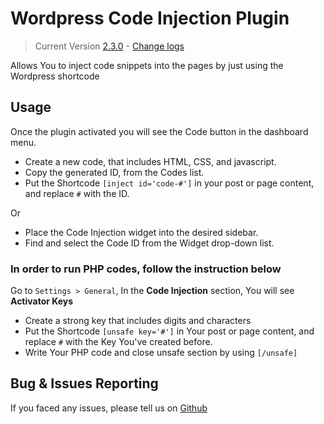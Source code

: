 # Wordpress Code Injection Plugin
> Current Version [2.3.0](https://github.com/Rmanaf/wp-code-injection) - [Change logs](https://github.com/Rmanaf/wp-code-injection/blob/master/CHANGELOG.md)

Allows You to inject code snippets into the pages by just using the Wordpress shortcode

## Usage
Once the plugin activated you will see the Code button in the dashboard menu. 
- Create a new code, that includes HTML, CSS, and javascript.
- Copy the generated ID, from the Codes list.
- Put the Shortcode `[inject id='code-#']` in your post or page content, and replace `#` with the ID.

Or
- Place the Code Injection widget into the desired sidebar.
- Find and select the Code ID from the Widget drop-down list.

### In order to run PHP codes, follow the instruction below

Go to `Settings > General`, In the **Code Injection** section, You will see **Activator Keys**

- Create a strong key that includes digits and characters
- Put the Shortcode `[unsafe key='#']` in Your post or page content, and replace `#` with the Key You've created before.
- Write Your PHP code and close unsafe section by using `[/unsafe]`

## Bug & Issues Reporting
If you faced any issues, please tell us on [Github](https://github.com/Rmanaf/wp-code-injection/issues/new)